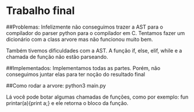 # Trabalho final

##Problemas:
Infelizmente não conseguimos trazer a AST para o compilador do parser python para o compilador em C. Tentamos fazer um dicionário com a class arvore mas não funcionou muito bem.

Também tivemos dificuldades com a AST. A função if, else, elif, while e a chamada de função não estão parseando.

##Implementados:
Implementamos todas as partes. Porém, não conseguimos juntar elas para ter noção do resultado final

##Como rodar a arvore:
python3 main.py

Lá você pode botar algumas chamadas de funções, como por exemplo: fun printar(a){print a;} e ele retorna o bloco da função.

